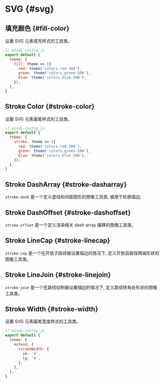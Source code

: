 # SVG {#svg}

## 填充颜色 {#fill-color}

设置 SVG 元素填充样式的工具类。

<PlaygroundWithVariants
  variant='current'
  :variants="['none', 'transparent', 'current', 'gray-500', 'red-500', 'yellow-500', 'blue-500', 'green-500']"
  prefix='fill'
  fixed='p-2 dark:text-white opacity-85 overflow-hidden'
  nested=true
  html="&lt;svg class=&quot;{class}&quot; width=&quot;128&quot; height=&quot;128&quot; version=&quot;1.1&quot; viewBox=&quot;0 0 24 24&quot;&gt;&lt;path d=&quot;M4,10A1,1 0 0,1 3,9A1,1 0 0,1 4,8H12A2,2 0 0,0 14,6A2,2 0 0,0 12,4C11.45,4 10.95,4.22 10.59,4.59C10.2,5 9.56,5 9.17,4.59C8.78,4.2 8.78,3.56 9.17,3.17C9.9,2.45 10.9,2 12,2A4,4 0 0,1 16,6A4,4 0 0,1 12,10H4M19,12A1,1 0 0,0 20,11A1,1 0 0,0 19,10C18.72,10 18.47,10.11 18.29,10.29C17.9,10.68 17.27,10.68 16.88,10.29C16.5,9.9 16.5,9.27 16.88,8.88C17.42,8.34 18.17,8 19,8A3,3 0 0,1 22,11A3,3 0 0,1 19,14H5A1,1 0 0,1 4,13A1,1 0 0,1 5,12H19M18,18H4A1,1 0 0,1 3,17A1,1 0 0,1 4,16H18A3,3 0 0,1 21,19A3,3 0 0,1 18,22C17.17,22 16.42,21.66 15.88,21.12C15.5,20.73 15.5,20.1 15.88,19.71C16.27,19.32 16.9,19.32 17.29,19.71C17.47,19.89 17.72,20 18,20A1,1 0 0,0 19,19A1,1 0 0,0 18,18Z&quot;/&gt;&lt;/svg&gt;"
/>

<Customizing>

```js
// windi.config.js
export default {
  theme: {
    fill: theme => ({
      red: theme('colors.red.500'),
      green: theme('colors.green.500'),
      blue: theme('colors.blue.500'),
    }),
  },
}
```

</Customizing>

## Stroke Color {#stroke-color}

设置 SVG 元素画笔样式的工具类。

<PlaygroundWithVariants
  variant='current'
  :variants="['none', 'transparent', 'current', 'gray-500', 'red-500', 'yellow-500', 'blue-500', 'green-500']"
  prefix='stroke'
  fixed='p-2 dark:text-white opacity-85 overflow-hidden'
  nested=true
  appended='fill-blue-600'
  html="&lt;svg class=&quot;fill-blue-600 {class}&quot; width=&quot;128&quot; height=&quot;128&quot; version=&quot;1.1&quot; viewBox=&quot;0 0 24 24&quot;&gt;&lt;path d=&quot;M4,10A1,1 0 0,1 3,9A1,1 0 0,1 4,8H12A2,2 0 0,0 14,6A2,2 0 0,0 12,4C11.45,4 10.95,4.22 10.59,4.59C10.2,5 9.56,5 9.17,4.59C8.78,4.2 8.78,3.56 9.17,3.17C9.9,2.45 10.9,2 12,2A4,4 0 0,1 16,6A4,4 0 0,1 12,10H4M19,12A1,1 0 0,0 20,11A1,1 0 0,0 19,10C18.72,10 18.47,10.11 18.29,10.29C17.9,10.68 17.27,10.68 16.88,10.29C16.5,9.9 16.5,9.27 16.88,8.88C17.42,8.34 18.17,8 19,8A3,3 0 0,1 22,11A3,3 0 0,1 19,14H5A1,1 0 0,1 4,13A1,1 0 0,1 5,12H19M18,18H4A1,1 0 0,1 3,17A1,1 0 0,1 4,16H18A3,3 0 0,1 21,19A3,3 0 0,1 18,22C17.17,22 16.42,21.66 15.88,21.12C15.5,20.73 15.5,20.1 15.88,19.71C16.27,19.32 16.9,19.32 17.29,19.71C17.47,19.89 17.72,20 18,20A1,1 0 0,0 19,19A1,1 0 0,0 18,18Z&quot;/&gt;&lt;/svg&gt;"
/>

<Customizing>

```js
// windi.config.js
export default {
  theme: {
    stroke: theme => ({
      red: theme('colors.red.500'),
      green: theme('colors.green.500'),
      blue: theme('colors.blue.500'),
    }),
  },
}
```

</Customizing>

## Stroke DashArray {#stroke-dasharray}

`stroke-dash` 是一个定义虚线和间距图形的图像工具类, 被用于轮廓描边;

<PlaygroundWithVariants
  variant='2'
  :variants="['0', '1', '2', '3', '4', '5', '6', '7', '8', '9', '10', '100' ]"
  prefix='stroke-dash'
  fixed='p-2 dark:text-white opacity-85 overflow-hidden'
  nested=true
  appended='stroke-blue-600 fill-transparent stroke-6'
  html='&lt;svg class="fill-transparent stroke-6 stroke-blue-600 {class}" version="1.1" xmlns="http://www.w3.org/2000/svg"&gt;
    &lt;circle cx="60" cy="60" r="50"&gt;&lt;/circle&gt;
  &lt;/svg&gt;'
/>

## Stroke DashOffset {#stroke-dashoffset}

`stroke-offset` 是一个定义渲染相关 dash array 偏移的图像工具类。

<PlaygroundWithVariants
  variant='2'
  :variants="['0', '1', '2', '3', '4', '5', '6', '7', '8', '9', '10', '50', '60', '70', '80', '90', '100']"
  prefix='stroke-offset'
  fixed='p-2 dark:text-white opacity-85 overflow-hidden'
  nested=true
  appended='stroke-blue-600 fill-transparent stroke-6 stroke-dash-50'
  html='&lt;svg class="fill-transparent stroke-6 stroke-blue-600 stroke-dash-50 {class}" version="1.1" xmlns="http://www.w3.org/2000/svg"&gt;
    &lt;circle cx="60" cy="60" r="50"&gt;&lt;/circle&gt;
  &lt;/svg&gt;'
/>

## Stroke LineCap {#stroke-linecap}

`stroke-cap` 是一个在开放子路径被设置描边的情况下, 定义开放自路径两端形状的图像工具类。

<PlaygroundWithVariants
  variant='auto'
  :variants="['auto', 'square', 'round']"
  prefix='stroke-cap'
  fixed='p-2 dark:text-white opacity-85 overflow-hidden'
  nested=true
  appended='stroke-blue-600'
  html='&lt;svg viewBox="0 0 300 300" xmlns="http://www.w3.org/2000/svg"&gt;
     &lt;g&gt;
        &lt;path class="stroke-blue-600 {class}" id="svg_arcs" d="M46.39845375127366,241.5329820183668 L194.23880503787478,39.2996083282315 C194.93585864152854,40.62325596571734 152.99423462673445,215.53287338109538 289.2000307318228,267.53302990999157" opacity="1" stroke-width="30" fill="#fff"&gt;&lt;/path&gt;
     &lt;/g&gt;
    &lt;/svg&gt;'
/>

## Stroke LineJoin {#stroke-linejoin}

`stroke-join` 是一个在路径绘制被设置描边的情况下, 定义路径转角处形状的图像工具类。

<PlaygroundWithVariants
  variant='auto'
  :variants="['auto', 'bevel', 'round']"
  prefix='stroke-join'
  fixed='p-2 dark:text-white opacity-85 overflow-hidden'
  nested=true
  appended='stroke-blue-600'
  html='&lt;svg viewBox="0 0 300 300" xmlns="http://www.w3.org/2000/svg"&gt;
     &lt;g&gt;
        &lt;path class="stroke-blue-600 {class}" id="svg_arcs" d="M46.39845375127366,241.5329820183668 L194.23880503787478,39.2996083282315 C194.93585864152854,40.62325596571734 152.99423462673445,215.53287338109538 289.2000307318228,267.53302990999157" opacity="1" stroke-width="30" fill="#fff"&gt;&lt;/path&gt;
     &lt;/g&gt;
    &lt;/svg&gt;'
/>

## Stroke Width {#stroke-width}

设置 SVG 元素画笔宽度样式的工具类。

<PlaygroundWithVariants
  variant='1'
  :variants="['0', '1', '2', '3', '4', '5', '6', '7', '8', '9', '10']"
  prefix='stroke'
  fixed='p-2 dark:text-white opacity-85 overflow-hidden'
  nested=true
  appended='fill-blue-600 stroke-black dark:stroke-blue-100'
  html="&lt;svg class=&quot;fill-blue-600 stroke-black dark:stroke-blue-100 {class}&quot; width=&quot;128&quot; height=&quot;128&quot; version=&quot;1.1&quot; viewBox=&quot;0 0 24 24&quot;&gt;&lt;path d=&quot;M4,10A1,1 0 0,1 3,9A1,1 0 0,1 4,8H12A2,2 0 0,0 14,6A2,2 0 0,0 12,4C11.45,4 10.95,4.22 10.59,4.59C10.2,5 9.56,5 9.17,4.59C8.78,4.2 8.78,3.56 9.17,3.17C9.9,2.45 10.9,2 12,2A4,4 0 0,1 16,6A4,4 0 0,1 12,10H4M19,12A1,1 0 0,0 20,11A1,1 0 0,0 19,10C18.72,10 18.47,10.11 18.29,10.29C17.9,10.68 17.27,10.68 16.88,10.29C16.5,9.9 16.5,9.27 16.88,8.88C17.42,8.34 18.17,8 19,8A3,3 0 0,1 22,11A3,3 0 0,1 19,14H5A1,1 0 0,1 4,13A1,1 0 0,1 5,12H19M18,18H4A1,1 0 0,1 3,17A1,1 0 0,1 4,16H18A3,3 0 0,1 21,19A3,3 0 0,1 18,22C17.17,22 16.42,21.66 15.88,21.12C15.5,20.73 15.5,20.1 15.88,19.71C16.27,19.32 16.9,19.32 17.29,19.71C17.47,19.89 17.72,20 18,20A1,1 0 0,0 19,19A1,1 0 0,0 18,18Z&quot;/&gt;&lt;/svg&gt;"
/>

<Customizing>

```js
// windi.config.js
export default {
  theme: {
    extend: {
      strokeWidth: {
        sm: '4',
        lg: '8',
      },
    },
  },
}
```

</Customizing>
